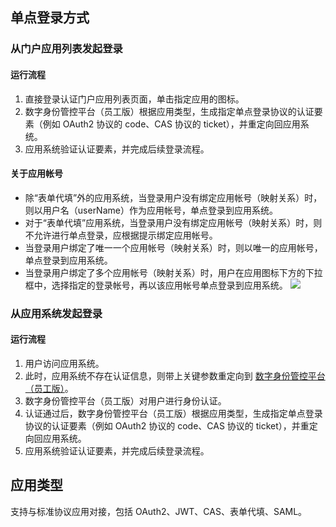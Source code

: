 
## 单点登录方式
### 从门户应用列表发起登录
#### 运行流程
1. 直接登录认证门户应用列表页面，单击指定应用的图标。
2. 数字身份管控平台（员工版）根据应用类型，生成指定单点登录协议的认证要素（例如 OAuth2 协议的 code、CAS 协议的 ticket），并重定向回应用系统。
3. 应用系统验证认证要素，并完成后续登录流程。

#### 关于应用帐号
- 除“表单代填”外的应用系统，当登录用户没有绑定应用帐号（映射关系）时，则以用户名（userName）作为应用帐号，单点登录到应用系统。
- 对于“表单代填”应用系统，当登录用户没有绑定应用帐号（映射关系）时，则不允许进行单点登录，应根据提示绑定应用帐号。
- 当登录用户绑定了唯一一个应用帐号（映射关系）时，则以唯一的应用帐号，单点登录到应用系统。
- 当登录用户绑定了多个应用帐号（映射关系）时，用户在应用图标下方的下拉框中，选择指定的登录帐号，再以该应用帐号单点登录到应用系统。
![](https://main.qcloudimg.com/raw/5c8bf59bc9ff0a2b79002f0cfaa4530a.png)
 
### 从应用系统发起登录
#### 运行流程
1. 用户访问应用系统。
2. 此时，应用系统不存在认证信息，则带上关键参数重定向到 [数字身份管控平台（员工版）](https://console.cloud.tencent.com/eiam)。
3. 数字身份管控平台（员工版）对用户进行身份认证。
4. 认证通过后，数字身份管控平台（员工版）根据应用类型，生成指定单点登录协议的认证要素（例如 OAuth2 协议的 code、CAS 协议的 ticket），并重定向回应用系统。
5. 应用系统验证认证要素，并完成后续登录流程。

## 应用类型
支持与标准协议应用对接，包括 OAuth2、JWT、CAS、表单代填、SAML。
